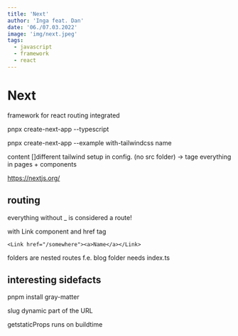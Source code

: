 ```yaml
---
title: 'Next'
author: 'Inga feat. Dan'
date: '06./07.03.2022'
image: 'img/next.jpeg'
tags:
  - javascript
  - framework
  - react
---
```


# Next

framework for react
routing integrated

pnpx create-next-app --typescript

pnpx create-next-app --example with-tailwindcss name

content \[\]different tailwind setup in config. (no src folder)
-> tage everything in pages + components

https://nextjs.org/

## routing

everything without \_ is considered a route!

with Link component and href tag

    <Link href="/somewhere"><a>Name</a></Link>

folders are nested routes
f.e. blog folder needs index.ts

## interesting sidefacts

pnpm install gray-matter

slug dynamic part of the URL

getstaticProps runs on buildtime

